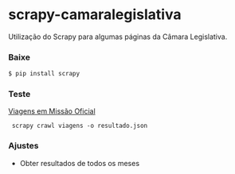 # scrapy-camaralegislativa
Utilização do Scrapy para algumas páginas da Câmara Legislativa.

### Baixe
```python
$ pip install scrapy
```

### Teste
[Viagens em Missão Oficial](http://www.camara.leg.br/missao-oficial/index.jsp)
```
 scrapy crawl viagens -o resultado.json
```

### Ajustes
* Obter resultados de todos os meses


